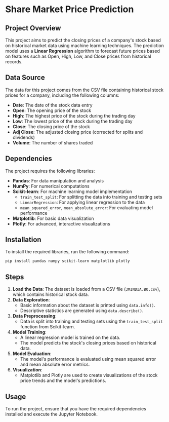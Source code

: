 
# Share Market Price Prediction

## Project Overview
This project aims to predict the closing prices of a company's stock based on historical market data using machine learning techniques. The prediction model uses a **Linear Regression** algorithm to forecast future prices based on features such as Open, High, Low, and Close prices from historical records.

## Data Source
The data for this project comes from the CSV file containing historical stock prices for a company, including the following columns:
- **Date**: The date of the stock data entry
- **Open**: The opening price of the stock
- **High**: The highest price of the stock during the trading day
- **Low**: The lowest price of the stock during the trading day
- **Close**: The closing price of the stock
- **Adj Close**: The adjusted closing price (corrected for splits and dividends)
- **Volume**: The number of shares traded

## Dependencies
The project requires the following libraries:
- **Pandas**: For data manipulation and analysis
- **NumPy**: For numerical computations
- **Scikit-learn**: For machine learning model implementation
    - `train_test_split`: For splitting the data into training and testing sets
    - `LinearRegression`: For applying linear regression to the data
    - `mean_squared_error`, `mean_absolute_error`: For evaluating model performance
- **Matplotlib**: For basic data visualization
- **Plotly**: For advanced, interactive visualizations

## Installation
To install the required libraries, run the following command:
```bash
pip install pandas numpy scikit-learn matplotlib plotly
```

## Steps
1. **Load the Data**: The dataset is loaded from a CSV file (`3MINDIA.BO.csv`), which contains historical stock data.
2. **Data Exploration**: 
    - Basic information about the dataset is printed using `data.info()`.
    - Descriptive statistics are generated using `data.describe()`.
3. **Data Preprocessing**: 
    - Data is split into training and testing sets using the `train_test_split` function from Scikit-learn.
4. **Model Training**:
    - A linear regression model is trained on the data.
    - The model predicts the stock's closing prices based on historical data.
5. **Model Evaluation**: 
    - The model's performance is evaluated using mean squared error and mean absolute error metrics.
6. **Visualization**: 
    - Matplotlib and Plotly are used to create visualizations of the stock price trends and the model's predictions.

## Usage
To run the project, ensure that you have the required dependencies installed and execute the Jupyter Notebook.
